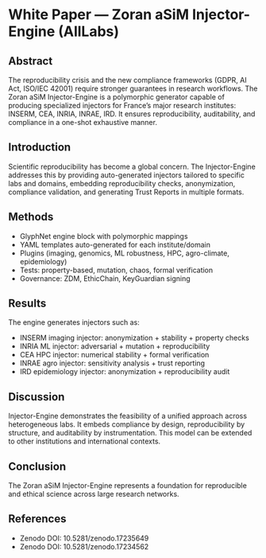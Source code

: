 # White Paper — Zoran aSiM Injector-Engine (AllLabs)

## Abstract
The reproducibility crisis and the new compliance frameworks (GDPR, AI Act, ISO/IEC 42001) require stronger guarantees in research workflows. The Zoran aSiM Injector-Engine is a polymorphic generator capable of producing specialized injectors for France’s major research institutes: INSERM, CEA, INRIA, INRAE, IRD. It ensures reproducibility, auditability, and compliance in a one-shot exhaustive manner.

## Introduction
Scientific reproducibility has become a global concern. The Injector-Engine addresses this by providing auto-generated injectors tailored to specific labs and domains, embedding reproducibility checks, anonymization, compliance validation, and generating Trust Reports in multiple formats.

## Methods
- GlyphNet engine block with polymorphic mappings
- YAML templates auto-generated for each institute/domain
- Plugins (imaging, genomics, ML robustness, HPC, agro-climate, epidemiology)
- Tests: property-based, mutation, chaos, formal verification
- Governance: ZDM, EthicChain, KeyGuardian signing

## Results
The engine generates injectors such as:
- INSERM imaging injector: anonymization + stability + property checks
- INRIA ML injector: adversarial + mutation + reproducibility
- CEA HPC injector: numerical stability + formal verification
- INRAE agro injector: sensitivity analysis + trust reporting
- IRD epidemiology injector: anonymization + reproducibility audit

## Discussion
Injector-Engine demonstrates the feasibility of a unified approach across heterogeneous labs. It embeds compliance by design, reproducibility by structure, and auditability by instrumentation. This model can be extended to other institutions and international contexts.

## Conclusion
The Zoran aSiM Injector-Engine represents a foundation for reproducible and ethical science across large research networks.

## References
- Zenodo DOI: 10.5281/zenodo.17235649
- Zenodo DOI: 10.5281/zenodo.17234562
